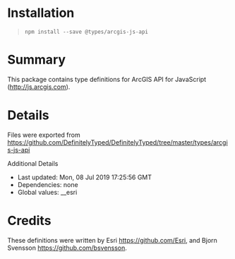 # Installation
> `npm install --save @types/arcgis-js-api`

# Summary
This package contains type definitions for ArcGIS API for JavaScript (http://js.arcgis.com).

# Details
Files were exported from https://github.com/DefinitelyTyped/DefinitelyTyped/tree/master/types/arcgis-js-api

Additional Details
 * Last updated: Mon, 08 Jul 2019 17:25:56 GMT
 * Dependencies: none
 * Global values: __esri

# Credits
These definitions were written by Esri <https://github.com/Esri>, and Bjorn Svensson <https://github.com/bsvensson>.
